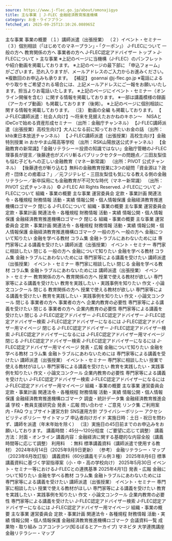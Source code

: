 ```yaml
---
source: https://www.j-flec.go.jp/about/omonajigyo
title: 主な事業 | J-FLEC 金融経済教育推進機構
category: お金・ライフプラン
fetched_at: 2025-09-25T13:10:26.008965Z
---
```

主な事業
事業の概要
（１）講師派遣（出張授業）
（２）イベント・セミナー
（３）個別相談（「はじめてのマネープラン」・「クーポン」）
J-FLECについて
一般の方へ
教育関係の方へ
事業者の方へ
J-FLEC認定アドバイザー
トップ > J-FLECについて > 主な事業
※上記のページに当機構（J-FLEC）のパンフレットや紹介動画を掲載しております。
※上記のページの最下部に 「申込フォーム」 がございます。恐れ入りますが、メールアドレスのご入力からお進みください。 ※複数回のお申込みも承ります。
【補足】
goannai @j-flec.go.jp
※電話によるやり取りをご希望される場合には、上記メールアドレスにご一報をお願いいたします。担当よりお電話いたします。
※上記のページにイベント・セミナー（オンライン開催を含む）に関する情報を掲載しております。 ※一部は講義模様の録画（アーカイブ動画）も掲載しております（後掲）。
※上記のページに個別相談に関する情報を掲載しております。
（注） 動画の全編 も掲載しております。
【 J-FLEC講師派遣：社会人向け】～将来を見据えたおかねのキホン～　NISAとiDeCoで始める資産形成セミナー （出所：金融庁チャンネル）
【J-FLEC講師派遣（出張授業）高校生向け】大人になる前に知っておきたいお金の話 （出所：khb東日本放送チャンネル）
【 J-FLEC講師派遣（出張授業）高校生向け】金融特別授業 in おかやま山陽高等学校 （出所：RSK山陽放送公式チャンネル）
【金融教育の新常識】「金融リテラシー＝投資の知識ではない」金融庁管轄のJ-FLEC理事長が提言／後藤達也がズバリ斬るパブリックセクターの問題点／三田友梨佳も悩む子どもへの正しい金融教育（マネー新常識） （出所：PIVOT 公式チャンネル）
【後藤達也が斬り込む】無料の金融教育授業に3つの疑問「資金源は？政府・団体との癒着は？」／元フジテレビ・三田友梨佳も気になる教える側の金融リテラシー／新卒採用にも金融教育が不可欠な時代（マネー新常識） （出所：PIVOT 公式チャンネル）
© J-FLEC All Rights Reserved.
J-FLECについて J-FLECについて 組織・事業の概要 主な事業 運営委員会 定款・事業計画 関連法令・各種規程 財務情報 活動・実績 情報公開・個人情報保護 金融経済教育推進機構ロゴマーク 閉じる
J-FLECについて 組織・事業の概要 主な事業 運営委員会 定款・事業計画 関連法令・各種規程 財務情報 活動・実績 情報公開・個人情報保護 金融経済教育推進機構ロゴマーク 閉じる
組織・事業の概要
主な事業
運営委員会
定款・事業計画
関連法令・各種規程
財務情報
活動・実績
情報公開・個人情報保護
金融経済教育推進機構ロゴマーク
一般の方へ 一般の方へ 金融について知りたい 金融を学べる教材 コラム集 金融トラブルにあわないためには 専門家等による講義を受けたい 講師派遣（出張授業） イベント・セミナー 専門家に相談したい 閉じる
一般の方へ 金融について知りたい 金融を学べる教材 コラム集 金融トラブルにあわないためには 専門家等による講義を受けたい 講師派遣（出張授業） イベント・セミナー 専門家に相談したい 閉じる
金融を学べる教材
コラム集
金融トラブルにあわないためには
講師派遣（出張授業）
イベント・セミナー
教育関係の方へ 教育関係の方へ 授業で使える教材が欲しい 専門家等による講義を受けたい 教育を実践したい・実践事例を知りたい 作文・小論文コンクール 閉じる
教育関係の方へ 授業で使える教材が欲しい 専門家等による講義を受けたい 教育を実践したい・実践事例を知りたい 作文・小論文コンクール 閉じる
事業者の方へ 事業者の方へ 企業内教育の必要性 専門家等による講義を受けたい 閉じる
事業者の方へ 企業内教育の必要性 専門家等による講義を受けたい 閉じる
J-FLEC認定アドバイザー J-FLEC認定アドバイザー J-FLEC認定アドバイザー検索 J-FLEC認定アドバイザーになるには J-FLEC認定アドバイザー用マイページ 閉じる
J-FLEC認定アドバイザー J-FLEC認定アドバイザー検索 J-FLEC認定アドバイザーになるには J-FLEC認定アドバイザー用マイページ 閉じる
J-FLEC認定アドバイザー検索
J-FLEC認定アドバイザーになるには
J-FLEC認定アドバイザー用マイページ
発表・広報
金融について知りたい
金融を学べる教材
コラム集
金融トラブルにあわないためには
専門家等による講義を受けたい
講師派遣（出張授業）
イベント・セミナー
専門家に相談したい
授業で使える教材がほしい
専門家等による講義を受けたい
教育を実践したい・実践事例を知りたい
作文・小論文コンクール
企業内教育の必要性
専門家等による講義を受けたい
J-FLEC認定アドバイザー検索
J-FLEC認定アドバイザーになるには
J-FLEC認定アドバイザー用マイページ
組織・事業の概要
主な事業
運営委員会
定款・事業計画
関連法令・各種規程
財務情報
活動・実績
情報公開・個人情報保護
金融経済教育推進機構ロゴマーク
調査・統計データ集
金融経済教育推進会議
学校・教員支援研究会
発表・広報
問い合わせ・ご意見
リンク集
ご利用案内・FAQ
ウェブサイト運営方針
SNS運用方針
プライバシーポリシー
アクセシビリティポリシー
サイトマップ
申込者向けガイド
実施日時：土日・祝日を問わず、講師を派遣（年末年始を除く） （注）実施日の45日前までのお申込みをお願いしております。
講義時間：45分～120分程度（ご要望に応じて調整）
講義方法：対面・オンライン
講義内容：金融経済に関する基礎的な内容全般（講義時間等に応じて調整）
利用料　：無料
標準講義資料（講師派遣で使用する教材） 2024年8月14日（2025年9月9日更新） （参考） 金融リテラシー・マップ（2023年6月改訂版）
講義資料（60分講義モデル例３種） 2025年8月6日
標準講義資料に基づく学習指導案（小・中・高の学校向け） 2025年5月30日
イベント・セミナー等におけるJ-FLECとの連携基準 2025年4月1日
発表・広報
金融について知りたい
金融を学べる教材
コラム集
金融トラブルにあわないためには
専門家等による講義を受けたい
講師派遣（出張授業）
イベント・セミナー
専門家に相談したい
授業で使える教材がほしい
専門家等による講義を受けたい
教育を実践したい・実践事例を知りたい
作文・小論文コンクール
企業内教育の必要性
専門家等による講義を受けたい
J-FLEC認定アドバイザー検索
J-FLEC認定アドバイザーになるには
J-FLEC認定アドバイザー用マイページ
組織・事業の概要
主な事業
運営委員会
定款・事業計画
関連法令・各種規程
財務情報
活動・実績
情報公開・個人情報保護
金融経済教育推進機構ロゴマーク
会議資料一覧
成果物・取り組み
コアコンテンツ(知るぽるとアーカイブ)
マネビタ
大学連携講座
金融リテラシー・マップ
